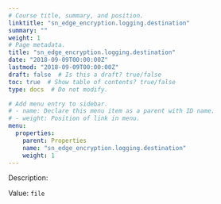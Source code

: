 ```yaml
---
# Course title, summary, and position.
linktitle: "sn_edge_encryption.logging.destination"
summary: ""
weight: 1
# Page metadata.
title: "sn_edge_encryption.logging.destination"
date: "2018-09-09T00:00:00Z"
lastmod: "2018-09-09T00:00:00Z"
draft: false  # Is this a draft? true/false
toc: true  # Show table of contents? true/false
type: docs  # Do not modify.

# Add menu entry to sidebar.
# - name: Declare this menu item as a parent with ID name.
# - weight: Position of link in menu.
menu:
  properties:
    parent: Properties
    name: "sn_edge_encryption.logging.destination"
    weight: 1
---
```


Description: 


Value: `file`